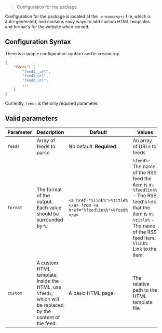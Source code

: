 > Configuration for the package

Configuration for the package is located at the `.creamcroprc` file, 
which is auto-generated, and contains easy ways to add custom HTML templates
and format's for the website when served.

## Configuration Syntax

There is a simple configuration syntax used in creamcrop.

```JSON
{
    "feeds": [
        "feed1__url",
        "feed2_url",
        "feed3_url",
        ...
    ]
}
```

Currently, `feeds` is the only required parameter.

## Valid parameters

| Parameter | Description | Default | Values |
| --------- | ----------- | ------- | ------ |
|  `feeds`  | Array of feeds to parse | No default. **Required**. | An array of URLs to feeds |
| `format` | The format of the output. Each value should be surrounded by `%`. | `<a href="%link%">%title%</a> from <a href="%feedlink%">%feed%</a>` | `%feed%`- The name of the RSS feed the item is in. <br> `%feedlink%` - The RSS feed's link that the item is in. <br> `%title%` - The name of the RSS feed Item. <br> `%link%` Link to the item. |
| `custom` | A custom HTML template. Inside the HTML, use `%feed%`, which will be replaced by the content of the feed. |  A basic HTML page. | The relative path to the HTML template file |